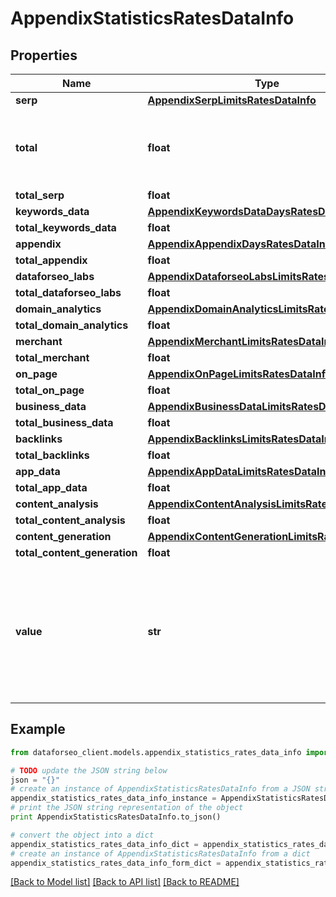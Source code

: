 # AppendixStatisticsRatesDataInfo


## Properties

Name | Type | Description | Notes
------------ | ------------- | ------------- | -------------
**serp** | [**AppendixSerpLimitsRatesDataInfo**](AppendixSerpLimitsRatesDataInfo.md) |  | [optional] 
**total** | **float** | total amount of money deposited to your account | [optional] 
**total_serp** | **float** |  | [optional] 
**keywords_data** | [**AppendixKeywordsDataDaysRatesDataInfo**](AppendixKeywordsDataDaysRatesDataInfo.md) |  | [optional] 
**total_keywords_data** | **float** |  | [optional] 
**appendix** | [**AppendixAppendixDaysRatesDataInfo**](AppendixAppendixDaysRatesDataInfo.md) |  | [optional] 
**total_appendix** | **float** |  | [optional] 
**dataforseo_labs** | [**AppendixDataforseoLabsLimitsRatesDataInfo**](AppendixDataforseoLabsLimitsRatesDataInfo.md) |  | [optional] 
**total_dataforseo_labs** | **float** |  | [optional] 
**domain_analytics** | [**AppendixDomainAnalyticsLimitsRatesDataInfo**](AppendixDomainAnalyticsLimitsRatesDataInfo.md) |  | [optional] 
**total_domain_analytics** | **float** |  | [optional] 
**merchant** | [**AppendixMerchantLimitsRatesDataInfo**](AppendixMerchantLimitsRatesDataInfo.md) |  | [optional] 
**total_merchant** | **float** |  | [optional] 
**on_page** | [**AppendixOnPageLimitsRatesDataInfo**](AppendixOnPageLimitsRatesDataInfo.md) |  | [optional] 
**total_on_page** | **float** |  | [optional] 
**business_data** | [**AppendixBusinessDataLimitsRatesDataInfo**](AppendixBusinessDataLimitsRatesDataInfo.md) |  | [optional] 
**total_business_data** | **float** |  | [optional] 
**backlinks** | [**AppendixBacklinksLimitsRatesDataInfo**](AppendixBacklinksLimitsRatesDataInfo.md) |  | [optional] 
**total_backlinks** | **float** |  | [optional] 
**app_data** | [**AppendixAppDataLimitsRatesDataInfo**](AppendixAppDataLimitsRatesDataInfo.md) |  | [optional] 
**total_app_data** | **float** |  | [optional] 
**content_analysis** | [**AppendixContentAnalysisLimitsRatesDataInfo**](AppendixContentAnalysisLimitsRatesDataInfo.md) |  | [optional] 
**total_content_analysis** | **float** |  | [optional] 
**content_generation** | [**AppendixContentGenerationLimitsRatesDataInfo**](AppendixContentGenerationLimitsRatesDataInfo.md) |  | [optional] 
**total_content_generation** | **float** |  | [optional] 
**value** | **str** | time period for grouping day in the yyyy-MM-dd format minute in the yyyy-MM-dd HH:mm format | [optional] 

## Example

```python
from dataforseo_client.models.appendix_statistics_rates_data_info import AppendixStatisticsRatesDataInfo

# TODO update the JSON string below
json = "{}"
# create an instance of AppendixStatisticsRatesDataInfo from a JSON string
appendix_statistics_rates_data_info_instance = AppendixStatisticsRatesDataInfo.from_json(json)
# print the JSON string representation of the object
print AppendixStatisticsRatesDataInfo.to_json()

# convert the object into a dict
appendix_statistics_rates_data_info_dict = appendix_statistics_rates_data_info_instance.to_dict()
# create an instance of AppendixStatisticsRatesDataInfo from a dict
appendix_statistics_rates_data_info_form_dict = appendix_statistics_rates_data_info.from_dict(appendix_statistics_rates_data_info_dict)
```
[[Back to Model list]](../README.md#documentation-for-models) [[Back to API list]](../README.md#documentation-for-api-endpoints) [[Back to README]](../README.md)


